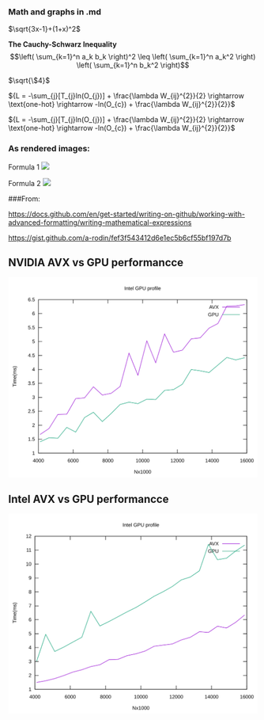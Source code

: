 ### Math and graphs in .md

$\sqrt{3x-1}+(1+x)^2$

 **The Cauchy-Schwarz Inequality**
$$\left( \sum_{k=1}^n a_k b_k \right)^2 \leq \left( \sum_{k=1}^n a_k^2 \right) \left( \sum_{k=1}^n b_k^2 \right)$$

$\sqrt{\$4}$

${L = -\sum_{j}[T_{j}ln(O_{j})] + \frac{\lambda W_{ij}^{2}}{2} \rightarrow \text{one-hot} \rightarrow -ln(O_{c}) + \frac{\lambda W_{ij}^{2}}{2}}$

${L = -\sum_{j}[T_{j}ln(O_{j})] + \frac{\lambda W_{ij}^{2}}{2} \rightarrow \text{one-hot} \rightarrow -ln(O_{c}) + \frac{\lambda W_{ij}^{2}}{2}}$

### As rendered images:

Formula 1
<img src="https://render.githubusercontent.com/render/math?math={\L = -\sum_{j}[T_{j}ln(O_{j})] + \frac{\lambda W_{ij}^{2}}{2} \rightarrow \text{one-hot} \rightarrow -ln(O_{c}) + \frac{\lambda W_{ij}^{2}}{2}}#gh-light-mode-only">

Formula 2
<img src="https://render.githubusercontent.com/render/math?math={\color{white}\L = -\sum_{j}[T_{j}ln(O_{j})] + \frac{\lambda W_{ij}^{2}}{2} \rightarrow \text{one-hot} \rightarrow -ln(O_{c}) + \frac{\lambda W_{ij}^{2}}{2}}#gh-dark-mode-only">

###From:

https://docs.github.com/en/get-started/writing-on-github/working-with-advanced-formatting/writing-mathematical-expressions

https://gist.github.com/a-rodin/fef3f543412d6e1ec5b6cf55bf197d7b


## NVIDIA AVX vs GPU performancce

<p align="center">
  <img src="https://github.com/leok7v/oblast/blob/main/profile/nvidia.svg" style="background-color:#C0C8B0">
</p>


## Intel AVX vs GPU performancce
<p align="center">
<img src="https://github.com/leok7v/oblast/blob/main/profile/intel.svg" style="background-color:#C0C8B0">
</p>

